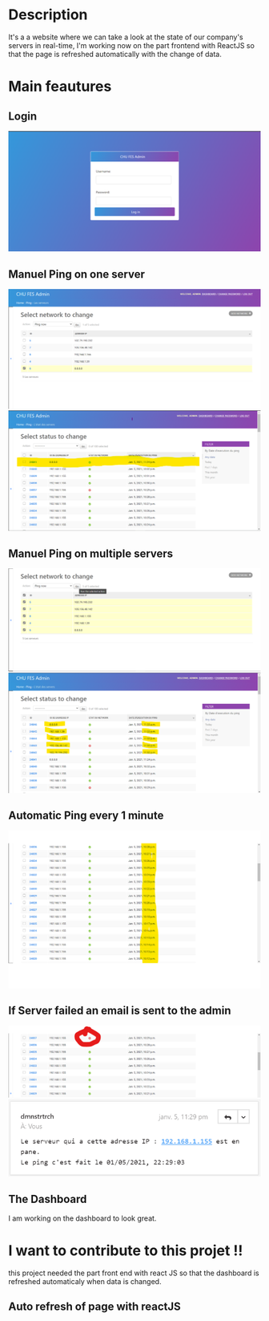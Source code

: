 # Description
It's a a website where we can take a look at the state of our company's servers in real-time, I'm working now on the part frontend with ReactJS so that the page is refreshed automatically with the change of data.

# Main feautures
## Login
![Screenshot](screenshots/login.png)

## Manuel Ping on one server
![Screenshot](screenshots/choose_one.png)
![Screenshot](screenshots/show1state.png)


## Manuel Ping on multiple servers
![Screenshot](screenshots/choose_multiple.png)
![Screenshot](screenshots/showMstates.png)

## Automatic Ping every 1 minute 
![Screenshot](screenshots/automatic_ping.png)


## If Server failed an email is sent to the admin
![Screenshot](screenshots/server_failed.png)
![Screenshot](screenshots/send_email.png)

## The Dashboard 
I am working on the dashboard to look great.

# I want to contribute to this projet !!
this project needed the part front end with react JS so that the dashboard is refreshed automaticaly when data is changed.

## Auto refresh of page with reactJS
